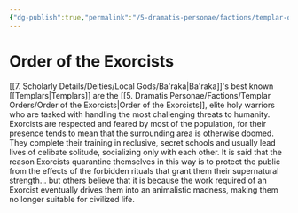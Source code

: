 ```yaml
---
{"dg-publish":true,"permalink":"/5-dramatis-personae/factions/templar-orders/order-of-the-exorcists/","noteIcon":""}
---
```


# Order of the Exorcists

[[7. Scholarly Details/Deities/Local Gods/Ba'raka\|Ba'raka]]'s best known [[Templars\|Templars]] are the [[5. Dramatis Personae/Factions/Templar Orders/Order of the Exorcists\|Order of the Exorcists]], elite holy warriors who are tasked with handling the most challenging threats to humanity. Exorcists are respected and feared by most of the population, for their presence tends to mean that the surrounding area is otherwise doomed. They complete their training in reclusive, secret schools and usually lead lives of celibate solitude, socializing only with each other. It is said that the reason Exorcists quarantine themselves in this way is to protect the public from the effects of the forbidden rituals that grant them their supernatural strength... but others believe that it is because the work required of an Exorcist eventually drives them into an animalistic madness, making them no longer suitable for civilized life.
